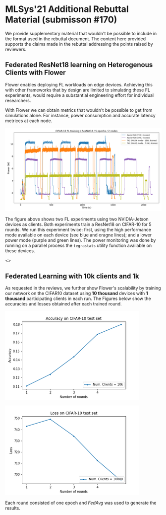 

# MLSys'21 Additional Rebuttal Material (submisson #170)

We provide supplementary material that wouldn't be possible to include in the format used in the rebuttal document. The content here provided supports the claims made in the rebuttal addressing the points raised by reviewers.


## Federated ResNet18 learning on Heterogenous Clients with Flower

Flower enables deploying FL workloads on edge devices. Achieving this with other frameworks that by design are limited to simulating these FL experiments, would require a substantial engineering effort for individual researchers. 

With Flower we can obtain metrics that wouldn't be possible to get from simulations alone. For instance, power consumption and accurate latency metrices at each node. 


![image](media/ResNet18_federated.png)

The figure above shows two FL experiments using two NVIDIA-Jetson devices as clients. Both experiments train a ResNet18 on CIFAR-10 for 5 rounds. We run this experiment twice: first, using the high performance mode available on each device (see blue and oragne lines); and a lower power mode (purple and green lines). The power monitoring was done by running on a parallel process the `tegrastats` utility function available on these devices.

<<Takeaways from the figure>>


## Federated Learning with 10k clients and 1k

As requested in the reviews, we further show Flower's scalability by training our network on the CIFAR10 dataset using **10 thousand** devices with **1 thousand** participating clients in each run. The Figures below show the accuracies and losses obtained after each trained round.

![image](media/flwr_cifar10_10k_accuracy.png)

![image](media/flwr_cifar10_10k_loss.png)

Each round consisted of one epoch and *FedAvg* was used to generate the results.  


